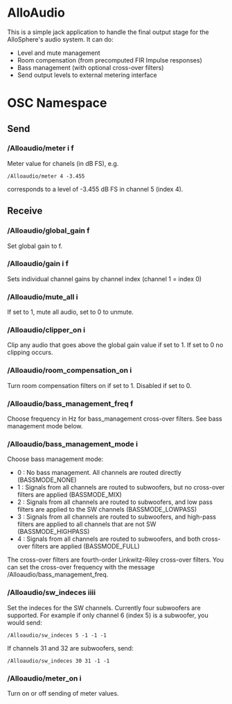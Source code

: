 AlloAudio
=========

This is a simple jack application to handle the final output stage for the AlloSphere's audio system. It can do:

* Level and mute management
* Room compensation (from precomputed FIR Impulse responses)
* Bass management (with optional cross-over filters)
* Send output levels to external metering interface

OSC Namespace
=============

Send
----

### /Alloaudio/meter i f ###

Meter value for chanels (in dB FS), e.g.

    /Alloaudio/meter 4 -3.455

corresponds to a level of -3.455 dB FS in channel 5 (index 4).

Receive
-------

### /Alloaudio/global_gain f

Set global gain to f.

### /Alloaudio/gain i f

Sets individual channel gains by channel index (channel 1 = index 0)

### /Alloaudio/mute_all i

If set to 1, mute all audio, set to 0 to unmute.

### /Alloaudio/clipper_on i

Clip any audio that goes above the global gain value if set to 1. If set to 0 no clipping occurs.

### /Alloaudio/room_compensation_on i

Turn room compensation filters on if set to 1. Disabled if set to 0.

### /Alloaudio/bass_management_freq f

Choose frequency in Hz for bass_management cross-over filters. See bass management mode below.

### /Alloaudio/bass_management_mode i

Choose bass management mode:

* 0 : No bass management. All channels are routed directly (BASSMODE_NONE)
* 1 : Signals from all channels are routed to subwoofers, but no cross-over filters are applied (BASSMODE_MIX)
* 2 : Signals from all channels are routed to subwoofers, and low pass filters are applied to the SW channels (BASSMODE_LOWPASS)
* 3 : Signals from all channels are routed to subwoofers, and high-pass filters are applied to all channels that are not SW (BASSMODE_HIGHPASS)
* 4 : Signals from all channels are routed to subwoofers, and both cross-over filters are applied (BASSMODE_FULL)

The cross-over filters are fourth-order Linkwitz-Riley cross-over filters. You can set the cross-over frequency with the message /Alloaudio/bass_management_freq.

### /Alloaudio/sw_indeces iiii

Set the indeces for the SW channels. Currently four subwoofers are supported. For example if only channel 6 (index 5) is a subwoofer, you would send:

    /Alloaudio/sw_indeces 5 -1 -1 -1

If channels 31 and 32 are subwoofers, send:

    /Alloaudio/sw_indeces 30 31 -1 -1

### /Alloaudio/meter_on i

Turn on or off sending of meter values.
